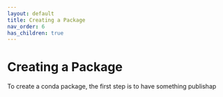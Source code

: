 ```yaml
---
layout: default
title: Creating a Package
nav_order: 6
has_children: true
---
```


# Creating a Package

To create a conda package, the first step is to have something publishap
